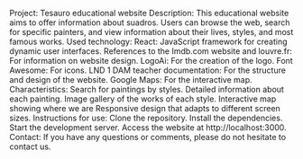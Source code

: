 Project: Tesauro educational website
Description:
This educational website aims to offer information about suadros. Users can browse the web, search for specific painters, and view information about their lives, styles, and most famous works.
Used technology:
React: JavaScript framework for creating dynamic user interfaces.
References to the Imdb.com website and louvre.fr: For information on website design.
LogoAi: For the creation of the logo.
Font Awesome: For icons.
LND 1 DAM teacher documentation: For the structure and design of the website.
Google Maps: For the interactive map.
Characteristics:
Search for paintings by styles.
Detailed information about each painting.
Image gallery of the works of each style.
Interactive map showing where we are
Responsive design that adapts to different screen sizes.
Instructions for use:
Clone the repository.
Install the dependencies.
Start the development server.
Access the website at http://localhost:3000.
Contact:
If you have any questions or comments, please do not hesitate to contact us.
